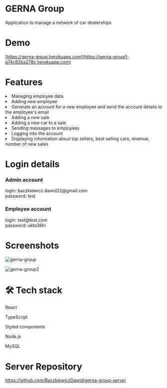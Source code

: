 # GERNA Group

Application to manage a network of car dealerships

# Demo

[https://gerna-group.herokuapp.com](https://gerna-group1-a74c82ba278c.herokuapp.com)

# Features

<li>Managing employee data</li>
<li>Adding new employee</li>
<li>Generate an account for a new employee and send the account details to the employee's email</li>
<li>Adding a new sale</li>
<li>Adding a new car to a sale</li>
<li>Sending messages to employees</li>
<li>Logging into the account</li>
<li>Displaying information about top sellers, best selling cars, revenue, number of new sales</li>

# Login details

<h3>Admin account</h3>
login: baczkiewicz.dawid22@gmail.com <br>
password: test <br>

<h3>Employee account</h3>
login: test@test.com <br>
password: ukta36hi

# Screenshots


![gerna-group](https://user-images.githubusercontent.com/61363665/186114381-57795379-4693-407f-b4c5-ea5866dafdc7.png)


![gerna-group2](https://user-images.githubusercontent.com/61363665/186115267-49b6a00a-9eb4-4765-8af9-7c59d5dff8ba.png)

# 🛠 Tech stack
<p>React</p>
<p>TypeScript</p>
<p>Styled components</p>
<p>Node.js</p>
<p>MySQL</p>

# Server Repository

https://github.com/BaczkiewiczDawid/gerna-group-server
